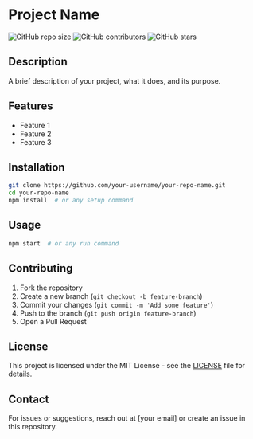 # Project Name

![GitHub repo size](https://img.shields.io/github/repo-size/your-username/your-repo-name)
![GitHub contributors](https://img.shields.io/github/contributors/your-username/your-repo-name)
![GitHub stars](https://img.shields.io/github/stars/your-username/your-repo-name?style=social)

## Description
A brief description of your project, what it does, and its purpose.

## Features
- Feature 1
- Feature 2
- Feature 3

## Installation
```sh
git clone https://github.com/your-username/your-repo-name.git
cd your-repo-name
npm install  # or any setup command
```

## Usage
```sh
npm start  # or any run command
```

## Contributing
1. Fork the repository
2. Create a new branch (`git checkout -b feature-branch`)
3. Commit your changes (`git commit -m 'Add some feature'`)
4. Push to the branch (`git push origin feature-branch`)
5. Open a Pull Request

## License
This project is licensed under the MIT License - see the [LICENSE](LICENSE) file for details.

## Contact
For issues or suggestions, reach out at [your email] or create an issue in this repository.
